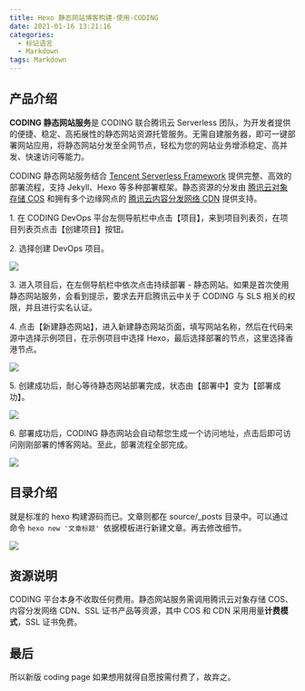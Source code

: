 ```yaml
---
title: Hexo 静态网站博客构建-使用-CODING
date: 2021-01-16 13:21:16
categories:
  - 标记语言
  - Markdown
tags: Markdown
---
```


## 产品介绍

**CODING 静态网站服务**是 CODING 联合腾讯云 Serverless 团队，为开发者提供的便捷、稳定、高拓展性的静态网站资源托管服务。无需自建服务器，即可一键部署网站应用，将静态网站分发至全网节点，轻松为您的网站业务增添稳定、高并发、快速访问等能力。

CODING 静态网站服务结合 [Tencent Serverless Framework](https://cloud.tencent.com/product/sls) 提供完整、高效的部署流程，支持 Jekyll、Hexo 等多种部署框架。静态资源的分发由 [腾讯云对象存储 COS](https://cloud.tencent.com/product/cos) 和拥有多个边缘网点的 [腾讯云内容分发网络 CDN](https://cloud.tencent.com/product/cdn) 提供支持。

1\. 在 CODING DevOps 平台左侧导航栏中点击【项目】，来到项目列表页，在项目列表页点击【创建项目】按钮。

2\. 选择创建 DevOps 项目。

![](https://upload-images.jianshu.io/upload_images/1662509-a2b98112ad8ebe86.png?imageMogr2/auto-orient/strip%7CimageView2/2/w/1240)

3\. 进入项目后，在左侧导航栏中依次点击持续部署 - 静态网站。如果是首次使用静态网站服务，会看到提示，要求去开启腾讯云中关于 CODING 与 SLS 相关的权限，并且进行实名认证。

4\. 点击【新建静态网站】，进入新建静态网站页面，填写网站名称，然后在代码来源中选择示例项目，在示例项目中选择 Hexo，最后选择部署的节点，这里选择香港节点。

![](https://upload-images.jianshu.io/upload_images/1662509-e24c4cbd7fe1962c.png?imageMogr2/auto-orient/strip%7CimageView2/2/w/1240)

<!-- more -->

5\. 创建成功后，耐心等待静态网站部署完成，状态由【部署中】变为【部署成功】。

![](https://upload-images.jianshu.io/upload_images/1662509-c623ad09a44aa103.png?imageMogr2/auto-orient/strip%7CimageView2/2/w/1240)

6\. 部署成功后，CODING 静态网站会自动帮您生成一个访问地址，点击后即可访问刚刚部署的博客网站。至此，部署流程全部完成。

![](https://upload-images.jianshu.io/upload_images/1662509-c8404e41ac4ba2f3.png?imageMogr2/auto-orient/strip%7CimageView2/2/w/1240)

## 目录介绍

就是标准的 hexo 构建源码而已。文章则都在 source/_posts 目录中。可以通过命令 `hexo new '文章标题' `依据模板进行新建文章。再去修改细节。

![](https://upload-images.jianshu.io/upload_images/1662509-c151397e458d924d.png?imageMogr2/auto-orient/strip%7CimageView2/2/w/1240)

## 资源说明

CODING 平台本身不收取任何费用。静态网站服务需调用腾讯云对象存储 COS、内容分发网络 CDN、SSL 证书产品等资源，其中 COS 和 CDN 采用用量**计费模式**，SSL 证书免费。

## 最后

所以新版 coding page 如果想用就得自愿按需付费了，故弃之。
